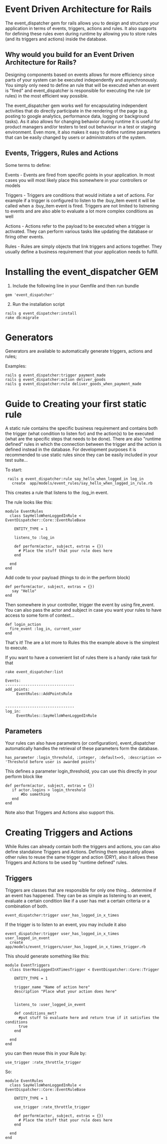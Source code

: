 Event Driven Architecture for Rails
===================================

The event_dispatcher gem for rails allows you to design and structure your application in terms of events, triggers,
actions and rules. It also supports for defining these rules even during runtime by allowing you to store rules
(and its triggers and actions) inside the database.

Why would you build for an Event Driven Architecture for Rails?
-----------------------------------------------------

Designing components based on events allows for more efficiency since parts of your system can be executed independently
and asynchronously. You simply only need to define an rule that will be executed when an event is "fired" and
event_dispatcher is responsible for executing the rule (or rules) in the most efficient way possible.

The event_dispatcher gem works well for encapsulating independent activities that do directly participate in the rendering
of the page (e.g. posting to google analytics, performance data, logging or background tasks). As it also allows for
changing behavior during runtime it is useful for product managers and/or testers to test out behaviour in a test
or staging environment. Even more, it also makes it easy to define runtime parameters that can be easily changed by
users or administrators of the system.

Events, Triggers, Rules and Actions
-----------------------------------

Some terms to define:

Events - Events are fired from specific points in your application. In most cases you will most likely place this
  somewhere in your controllers or models

Triggers - Triggers are conditions that would initiate a set of actions. For example if a trigger is configured to
  listen to the :buy_item event it will be called when a :buy_item event is fired. Triggers are not limited to listnening
  to events and are also able to evaluate a lot more complex conditions as well

Actions - Actions refer to the payload to be executed when a trigger is activated. They can perform various tasks like
  updating the database or firing other events.

Rules - Rules are simply objects that link triggers and actions together. They usually define a business requirement that
  your application needs to fulfill.

Installing the event_dispatcher GEM
===================================

1. Include the following line in your Gemfile and then run bundle

````````````````````````````````````````````````````````````````````````````````````
gem 'event_dispatcher'
````````````````````````````````````````````````````````````````````````````````````

2. Run the installation script

````````````````````````````````````````````````````````````````````````````````````
rails g event_dispatcher:install
rake db:migrate
````````````````````````````````````````````````````````````````````````````````````

Generators
===============

Generators are available to automatically generate triggers, actions and rules;

Examples:

````````````````````````````````````````````````````````````````````````````````````
rails g event_dispatcher:trigger payment_made
rails g event_dispatcher:action deliver_goods
rails g event_dispatcher:rule deliver_goods_when_payment_made
````````````````````````````````````````````````````````````````````````````````````

Guide to Creating your first static rule
=================================

A static rule contains the specific business requirement and contains both the trigger
(what condition to listen for) and the action(s) to be executed (what are the
specific steps that needs to be done). There are also "runtime defined" rules in which
the connection between the trigger and the action is defined instead in the database. For development
purposes it is recommended to use static rules since they can be easily included in your
test suite...

To start:

````````````````````````````````````````````````````````````````````````````````````
 rails g event_dispatcher:rule say_hello_when_logged_in log_in
   create  app/models/event_rules/say_hello_when_logged_in_rule.rb
````````````````````````````````````````````````````````````````````````````````````

This creates a rule that listens to the :log_in event.

The rule looks like this:

````````````````````````````````````````````````````````````````````````````````````
module EventRules
  class SayHelloWhenLoggedInRule < EventDispatcher::Core::EventRuleBase

    ENTITY_TYPE = 1

    listens_to :log_in

    def perform(actor, subject, extras = {})
      # Place the stuff that your rule does here
    end

  end
end
````````````````````````````````````````````````````````````````````````````````````


Add code to your payload (things to do in the perform block)

````````````````````````````````````````````````````````````````````````````````````
def perform(actor, subject, extras = {})
   say "Hello"
end
````````````````````````````````````````````````````````````````````````````````````

Then somewhere in your controller, trigger the event by using fire_event. You can also pass
the actor and subject in case you want your rules to have access to some form of context...

````````````````````````````````````````````````````````````````````````````````````
def login_action
  fire_event :log_in, current_user
end
````````````````````````````````````````````````````````````````````````````````````

That's it! The are a lot more to Rules this the example above is the simplest to execute.

If you want to have a convenient list of rules there is a handy rake task for that

````````````````````````````````````````````````````````````````````````````````````
rake event_dispatcher:list

Events:
-------------------------------
add_points:
     EventRules::AddPointsRule


-------------------------------
log_in:
     EventRules::SayHelloWhenLoggedInRule
````````````````````````````````````````````````````````````````````````````````````

Parameters
----------

Your rules can also have parameters (or configuration), event_dispatcher automatically handles the retrieval of
these parameters form the database.

````````````````````````````````````````````````````````````````````````````````````````````````````````
has_parameter :login_threshold, :integer, :default=>5, :description => 'Threshold before user is awarded points'
````````````````````````````````````````````````````````````````````````````````````````````````````````

This defines a parameter login_threshold, you can use this directly in your perform block like

````````````````````````````````````````````````````````````````````````````````````
def perform(actor, subject, extras = {})
   if actor.logins > login_threshold
       #Do something
   end
end
````````````````````````````````````````````````````````````````````````````````````

Note also that Triggers and Actions also support this.

Creating Triggers and Actions
=================================

While Rules can already contain both the triggers and actions, you can also define standalone Triggers and Actions.
Defining them separately allows other rules to reuse the same trigger and action (DRY), also it allows these
Triggers and Actions to be used by "runtime defined" rules.

Triggers
--------

Triggers are classes that are responsible for only one thing... determine if an event has happened. They can be as simple
as listening to an event, evaluate a certain condition like if a user has met a certain criteria or a combination of both.


````````````````````````````````````````````````````````````````````````````````````
event_dispatcher:trigger user_has_logged_in_x_times
````````````````````````````````````````````````````````````````````````````````````

If the trigger is to listen to an event, you may include it also

````````````````````````````````````````````````````````````````````````````````````
event_dispatcher:trigger user_has_logged_in_x_times user_logged_in_event
  create  app/models/event_triggers/user_has_logged_in_x_times_trigger.rb
````````````````````````````````````````````````````````````````````````````````````

This should generate something like this:

````````````````````````````````````````````````````````````````````````````````````
module EventTriggers
  class UserHasLoggedInXTimesTrigger < EventDispatcher::Core::Trigger

    ENTITY_TYPE = 1

    trigger_name "Name of action here"
    description "Place what your action does here"


    listens_to :user_logged_in_event

    def conditions_met?
      #put stuff to evaluate here and return true if it satisfies the conditions
      true
    end

  end
end
````````````````````````````````````````````````````````````````````````````````````

you can then reuse this in your Rule by:

````````````````````````````````````````````````````````````````````````````````````
use_trigger :rate_throttle_trigger
````````````````````````````````````````````````````````````````````````````````````

So:

````````````````````````````````````````````````````````````````````````````````````
module EventRules
  class SayHelloWhenLoggedInRule < EventDispatcher::Core::EventRuleBase

    ENTITY_TYPE = 1

    use_trigger :rate_throttle_trigger

    def perform(actor, subject, extras = {})
      # Place the stuff that your rule does here
    end

  end
end
````````````````````````````````````````````````````````````````````````````````````


